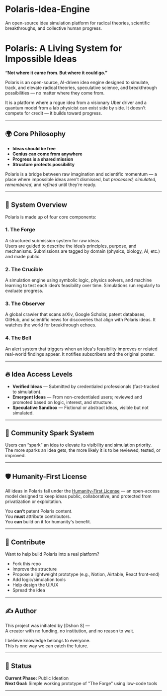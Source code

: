 # Polaris-Idea-Engine
An open-source idea simulation platform for radical theories, scientific breakthroughs, and collective human progress.
# Polaris: A Living System for Impossible Ideas

**“Not where it came from. But where it could go.”**

Polaris is an open-source, AI-driven idea engine designed to simulate, track, and elevate radical theories, speculative science, and breakthrough possibilities — no matter where they come from.

It is a platform where a rogue idea from a visionary Uber driver and a quantum model from a lab physicist can exist side by side. It doesn't compete for credit — it builds toward progress.

---

## 🌍 Core Philosophy

- **Ideas should be free**
- **Genius can come from anywhere**
- **Progress is a shared mission**
- **Structure protects possibility**

Polaris is a bridge between raw imagination and scientific momentum — a place where impossible ideas aren’t dismissed, but *processed, simulated, remembered*, and *refined* until they’re ready.

---

## 🧠 System Overview

Polaris is made up of four core components:

### 1. **The Forge**  
A structured submission system for raw ideas.  
Users are guided to describe the idea’s principles, purpose, and mechanisms. Submissions are tagged by domain (physics, biology, AI, etc.) and made public.

### 2. **The Crucible**  
A simulation engine using symbolic logic, physics solvers, and machine learning to test each idea’s feasibility over time. Simulations run regularly to evaluate progress.

### 3. **The Observer**  
A global crawler that scans arXiv, Google Scholar, patent databases, GitHub, and scientific news for discoveries that align with Polaris ideas. It watches the world for breakthrough echoes.

### 4. **The Bell**  
An alert system that triggers when an idea's feasibility improves or related real-world findings appear. It notifies subscribers and the original poster.

---

## 🔥 Idea Access Levels

- **Verified Ideas** — Submitted by credentialed professionals (fast-tracked to simulation).
- **Emergent Ideas** — From non-credentialed users; reviewed and promoted based on logic, interest, and structure.
- **Speculative Sandbox** — Fictional or abstract ideas, visible but not simulated.

---

## 🌟 Community Spark System

Users can “spark” an idea to elevate its visibility and simulation priority.  
The more sparks an idea gets, the more likely it is to be reviewed, tested, or improved.

---

## 🛡️ Humanity-First License

All ideas in Polaris fall under the [Humanity-First License](./LICENSE.md) — an open-access model designed to keep ideas public, collaborative, and protected from privatization or exploitation.

You **can’t** patent Polaris content.  
You **must** attribute contributors.  
You **can** build on it for humanity's benefit.

---

## 🤝 Contribute

Want to help build Polaris into a real platform?

- Fork this repo
- Improve the structure
- Propose a lightweight prototype (e.g., Notion, Airtable, React front-end)
- Add logic/simulation tools
- Help design the UI/UX
- Spread the idea

---

## ✍️ Author

This project was initiated by [Dshon S] —  
A creator with no funding, no institution, and no reason to wait.

I believe knowledge belongs to everyone.  
This is one way we can catch the future.

---

## 📅 Status

**Current Phase:** Public Ideation  
**Next Goal:** Simple working prototype of "The Forge" using low-code tools

---
